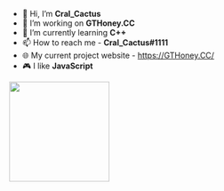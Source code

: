 - 👋 Hi, I’m **Cral_Cactus**
- 👀 I’m working on **GTHoney.CC**
- 🌱 I’m currently learning **C++**
- 📫 How to reach me - **Cral_Cactus#1111**
- 🌐 My current project website - https://GTHoney.CC/
- 🎮 I like **JavaScript**

<p align="left">
  <a href="https://github.com/Cral-Cactus">
    <img height="180em" src="https://github-readme-stats.vercel.app/api?username=Cral-Cactus&&show_icons=true&title_color=08d665&icon_color=08d665&text_color=08d665&bg_color=151515/>
   <img height="180em" src="https://github-readme-stats-eight-theta.vercel.app/api/top-langs/?username=Cral-Cactus&hide=html,css,javascript&layout=compact&langs_count=8&theme=algolia"/>
  </a>
</p>
